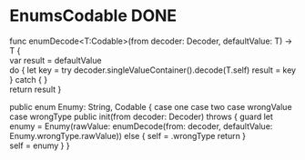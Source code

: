 # EnumsCodable DONE

func enumDecode<T:Codable>(from decoder: Decoder, defaultValue: T) -> T {    
    var result = defaultValue    
    do {
        let key = try decoder.singleValueContainer().decode(T.self)
        result = key
    } catch {
    }    
    return result
}

public enum Enumy: String, Codable {
    case one
    case two
    case wrongValue
    case wrongType
    public init(from decoder: Decoder) throws {
        guard let enumy = Enumy(rawValue: enumDecode(from: decoder, defaultValue: Enumy.wrongType.rawValue)) else {
            self = .wrongType
            return
        }        
        self = enumy
    }
   }
